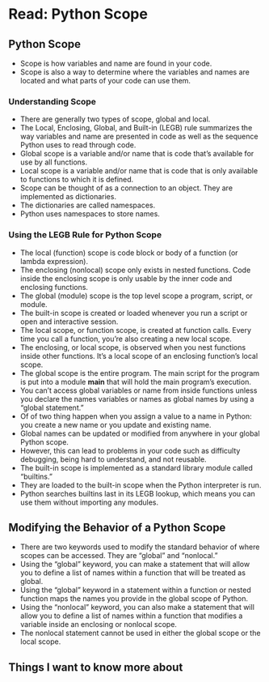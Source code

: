 # Read: Python Scope

## Python Scope

- Scope is how variables and name are found in your code.  
- Scope is also a way to determine where the variables and names are located and what parts of your code can use them.  

### Understanding Scope

- There are generally two types of scope, global and local.  
- The Local, Enclosing, Global, and Built-in (LEGB) rule summarizes the way variables and name are presented in code as well as the sequence Python uses to read through code.  
- Global scope is a variable and/or name that is code that’s available for use by all functions.  
- Local scope is a variable and/or name that is code that is only available to functions to which it is defined.  
- Scope can be thought of as a connection to an object. They are implemented as dictionaries.  
- The dictionaries are called namespaces.  
- Python uses namespaces to store names.  

### Using the LEGB Rule for Python Scope

- The local (function) scope is code block or body of a function (or lambda expression).  
- The enclosing (nonlocal) scope only exists in nested functions. Code inside the enclosing scope is only usable by the inner code and enclosing functions.  
- The global (module) scope is the top level scope a program, script, or module.  
- The built-in scope is created or loaded whenever you run a script or open and interactive session.  
- The local scope, or function scope, is created at function calls. Every time you call a function, you’re also creating a new local scope.  
- The enclosing, or local scope, is observed when you nest functions inside other functions. It’s a local scope of an enclosing function’s local scope.  
- The global scope is the entire program. The main script for the program is put into a module __main__ that will hold the main program’s execution.  
- You can’t access global variables or name from inside functions unless you declare the names variables or names as global names by using a “global statement.”  
- Of of two thing happen when you assign a value to a name in Python: you create a new name or you update and existing name.  
- Global names can be updated or modified from anywhere in your global Python scope.  
- However, this can lead to problems in your code such as difficulty debugging, being hard to understand, and not reusable.  
- The built-in scope is implemented as a standard library module called “builtins.”  
- They are loaded to the built-in scope when the Python interpreter is run.  
- Python searches builtins last in its LEGB lookup, which means you can use them without importing any modules.  

## Modifying the Behavior of a Python Scope

- There are two keywords used to modify the standard behavior of where scopes can be accessed. They are “global” and “nonlocal.”  
- Using the “global” keyword, you can make a statement that will allow you to define a list of names within a function that will be treated as global.  
- Using the “global” keyword in a statement within a function or nested function maps the names you provide in the global scope of Python.  
- Using the “nonlocal” keyword, you can also make a statement that will allow you to define a list of names within a function that modifies a variable inside an enclosing or nonlocal scope.  
- The nonlocal statement cannot be used in either the global scope or the local scope.  

## Things I want to know more about
